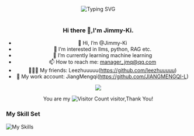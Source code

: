 <div align="center">

![Typing SVG](https://readme-typing-svg.herokuapp.com?font=Handlee&center=true&vCenter=true&width=500&height=60&lines=Learn+as+if+you+will+live+forever%2C+live+as+if+you+will+die+tomorrow.)



<img src="https://cdn.jsdelivr.net/gh/eryajf/tu@main/img/image_20240420_214408.gif"
width="800"  height="3">


### Hi there 👋,I'm Jimmy-Ki.

- 👋 Hi, I’m @Jimmy-Ki
- 👀 I’m interested in llms, python, RAG etc.
- 🌱 I’m currently learning machine learning
- 📫 How to reach me: manager_jmq@qq.com
- 🧑‍🤝‍🧑 My friends: Leezhuuuuu(https://github.com/leezhuuuuu)
- 🤵 My work account: JiangMengqi(https://github.com/JIANGMENGQI-L)


![](https://github-readme-stats.vercel.app/api?username=Jimmy-Ki&show_icons=true&theme=transparent)

You are my ![Visitor Count](https://profile-counter.glitch.me/Jimmy-Ki/count.svg) visitor,Thank You!

</div>

### My Skill Set

![My Skills](https://skillicons.dev/icons?i=github,githubactions,bash,md,vim,go,linux,docker,kubernetes,elasticsearch,git,gitlab,mongodb,mysql,redis,nginx,vscode,obsidian,wordpress&theme=dark)

<!---
Jimmy-Ki/Jimmy-Ki is a ✨ special ✨ repository because its `README.md` (this file) appears on your GitHub profile.
You can click the Preview link to take a look at your changes.
--->
